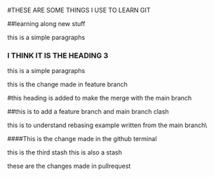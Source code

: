 #THESE ARE SOME THINGS I USE TO LEARN GIT

##learning along new stuff

this is a simple paragraphs

### I THINK IT IS THE HEADING 3

this is a simple paragraphs

this is the change made in feature branch


#this heading is added to make the merge with the main branch

##this is to add a feature branch and main branch clash


this is to understand rebasing example written from the main branch\

####This is the change made in the github terminal


this is the third stash
this is also a stash

these are the changes made in pullrequest 

